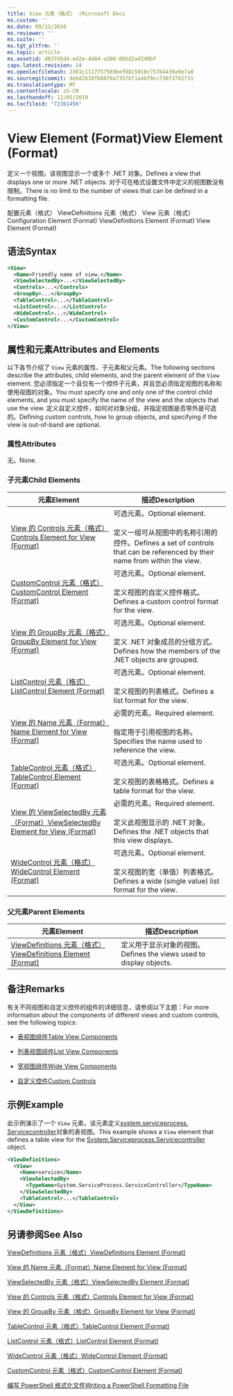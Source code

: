 ```yaml
---
title: View 元素（格式） |Microsoft Docs
ms.custom: ''
ms.date: 09/13/2016
ms.reviewer: ''
ms.suite: ''
ms.tgt_pltfrm: ''
ms.topic: article
ms.assetid: d837d5d4-ed2e-4d84-a306-0b5d2ad2d0bf
caps.latest.revision: 24
ms.openlocfilehash: 2361c1117757569bef0815018c75764430a9e7a8
ms.sourcegitcommit: debd2b38fb8070a7357bf1a4bf9cc736f3702f31
ms.translationtype: MT
ms.contentlocale: zh-CN
ms.lasthandoff: 12/05/2019
ms.locfileid: "72361456"
---
```

# <a name="view-element-format"></a><span data-ttu-id="335dd-102">View Element (Format)</span><span class="sxs-lookup"><span data-stu-id="335dd-102">View Element (Format)</span></span>

<span data-ttu-id="335dd-103">定义一个视图，该视图显示一个或多个 .NET 对象。</span><span class="sxs-lookup"><span data-stu-id="335dd-103">Defines a view that displays one or more .NET objects.</span></span> <span data-ttu-id="335dd-104">对于可在格式设置文件中定义的视图数没有限制。</span><span class="sxs-lookup"><span data-stu-id="335dd-104">There is no limit to the number of views that can be defined in a formatting file.</span></span>

<span data-ttu-id="335dd-105">配置元素（格式） ViewDefinitions 元素（格式） View 元素（格式）</span><span class="sxs-lookup"><span data-stu-id="335dd-105">Configuration Element (Format) ViewDefinitions Element (Format) View Element (Format)</span></span>

## <a name="syntax"></a><span data-ttu-id="335dd-106">语法</span><span class="sxs-lookup"><span data-stu-id="335dd-106">Syntax</span></span>

```xml
<View>
  <Name>Friendly name of view.</Name>
  <ViewSelectedBy>...</ViewSelectedBy>
  <Controls>...</Controls>
  <GroupBy>...</GroupBy>
  <TableControl>...</TableControl>
  <ListControl>...</ListControl>
  <WideControl>...</WideControl>
  <CustomControl>...</CustomControl>
</View>
```

## <a name="attributes-and-elements"></a><span data-ttu-id="335dd-107">属性和元素</span><span class="sxs-lookup"><span data-stu-id="335dd-107">Attributes and Elements</span></span>

<span data-ttu-id="335dd-108">以下各节介绍了 `View` 元素的属性、子元素和父元素。</span><span class="sxs-lookup"><span data-stu-id="335dd-108">The following sections describe the attributes, child elements, and the parent element of the `View` element.</span></span> <span data-ttu-id="335dd-109">您必须指定一个且仅有一个控件子元素，并且您必须指定视图的名称和使用视图的对象。</span><span class="sxs-lookup"><span data-stu-id="335dd-109">You must specify one and only one of the control child elements, and you must specify the name of the view and the objects that use the view.</span></span> <span data-ttu-id="335dd-110">定义自定义控件，如何对对象分组，并指定视图是否带外是可选的。</span><span class="sxs-lookup"><span data-stu-id="335dd-110">Defining custom controls, how to group objects, and specifying if the view is out-of-band are optional.</span></span>

### <a name="attributes"></a><span data-ttu-id="335dd-111">属性</span><span class="sxs-lookup"><span data-stu-id="335dd-111">Attributes</span></span>

<span data-ttu-id="335dd-112">无。</span><span class="sxs-lookup"><span data-stu-id="335dd-112">None.</span></span>

### <a name="child-elements"></a><span data-ttu-id="335dd-113">子元素</span><span class="sxs-lookup"><span data-stu-id="335dd-113">Child Elements</span></span>

|<span data-ttu-id="335dd-114">元素</span><span class="sxs-lookup"><span data-stu-id="335dd-114">Element</span></span>|<span data-ttu-id="335dd-115">描述</span><span class="sxs-lookup"><span data-stu-id="335dd-115">Description</span></span>|
|-------------|-----------------|
|[<span data-ttu-id="335dd-116">View 的 Controls 元素（格式）</span><span class="sxs-lookup"><span data-stu-id="335dd-116">Controls Element for View (Format)</span></span>](./controls-element-for-view-format.md)|<span data-ttu-id="335dd-117">可选元素。</span><span class="sxs-lookup"><span data-stu-id="335dd-117">Optional element.</span></span><br /><br /> <span data-ttu-id="335dd-118">定义一组可从视图中的名称引用的控件。</span><span class="sxs-lookup"><span data-stu-id="335dd-118">Defines a set of controls that can be referenced by their name from within the view.</span></span>|
|[<span data-ttu-id="335dd-119">CustomControl 元素（格式）</span><span class="sxs-lookup"><span data-stu-id="335dd-119">CustomControl Element (Format)</span></span>](./customcontrol-element-for-groupby-format.md)|<span data-ttu-id="335dd-120">可选元素。</span><span class="sxs-lookup"><span data-stu-id="335dd-120">Optional element.</span></span><br /><br /> <span data-ttu-id="335dd-121">定义视图的自定义控件格式。</span><span class="sxs-lookup"><span data-stu-id="335dd-121">Defines a custom control format for the view.</span></span>|
|[<span data-ttu-id="335dd-122">View 的 GroupBy 元素（格式）</span><span class="sxs-lookup"><span data-stu-id="335dd-122">GroupBy Element for View (Format)</span></span>](./groupby-element-for-view-format.md)|<span data-ttu-id="335dd-123">可选元素。</span><span class="sxs-lookup"><span data-stu-id="335dd-123">Optional element.</span></span><br /><br /> <span data-ttu-id="335dd-124">定义 .NET 对象成员的分组方式。</span><span class="sxs-lookup"><span data-stu-id="335dd-124">Defines how the members of the .NET objects are grouped.</span></span>|
|[<span data-ttu-id="335dd-125">ListControl 元素（格式）</span><span class="sxs-lookup"><span data-stu-id="335dd-125">ListControl Element (Format)</span></span>](./listcontrol-element-format.md)|<span data-ttu-id="335dd-126">可选元素。</span><span class="sxs-lookup"><span data-stu-id="335dd-126">Optional element.</span></span><br /><br /> <span data-ttu-id="335dd-127">定义视图的列表格式。</span><span class="sxs-lookup"><span data-stu-id="335dd-127">Defines a list format for the view.</span></span>|
|[<span data-ttu-id="335dd-128">View 的 Name 元素（Format）</span><span class="sxs-lookup"><span data-stu-id="335dd-128">Name Element for View (Format)</span></span>](./name-element-for-view-format.md)|<span data-ttu-id="335dd-129">必需的元素。</span><span class="sxs-lookup"><span data-stu-id="335dd-129">Required element.</span></span><br /><br /> <span data-ttu-id="335dd-130">指定用于引用视图的名称。</span><span class="sxs-lookup"><span data-stu-id="335dd-130">Specifies the name used to reference the view.</span></span>|
|[<span data-ttu-id="335dd-131">TableControl 元素（格式）</span><span class="sxs-lookup"><span data-stu-id="335dd-131">TableControl Element (Format)</span></span>](./tablecontrol-element-format.md)|<span data-ttu-id="335dd-132">可选元素。</span><span class="sxs-lookup"><span data-stu-id="335dd-132">Optional element.</span></span><br /><br /> <span data-ttu-id="335dd-133">定义视图的表格格式。</span><span class="sxs-lookup"><span data-stu-id="335dd-133">Defines a table format for the view.</span></span>|
|[<span data-ttu-id="335dd-134">View 的 ViewSelectedBy 元素（Format）</span><span class="sxs-lookup"><span data-stu-id="335dd-134">ViewSelectedBy Element for View (Format)</span></span>](./viewselectedby-element-format.md)|<span data-ttu-id="335dd-135">必需的元素。</span><span class="sxs-lookup"><span data-stu-id="335dd-135">Required element.</span></span><br /><br /> <span data-ttu-id="335dd-136">定义此视图显示的 .NET 对象。</span><span class="sxs-lookup"><span data-stu-id="335dd-136">Defines the .NET objects that this view displays.</span></span>|
|[<span data-ttu-id="335dd-137">WideControl 元素（格式）</span><span class="sxs-lookup"><span data-stu-id="335dd-137">WideControl Element (Format)</span></span>](./widecontrol-element-format.md)|<span data-ttu-id="335dd-138">可选元素。</span><span class="sxs-lookup"><span data-stu-id="335dd-138">Optional element.</span></span><br /><br /> <span data-ttu-id="335dd-139">定义视图的宽（单值）列表格式。</span><span class="sxs-lookup"><span data-stu-id="335dd-139">Defines a wide (single value) list format for the view.</span></span>|

### <a name="parent-elements"></a><span data-ttu-id="335dd-140">父元素</span><span class="sxs-lookup"><span data-stu-id="335dd-140">Parent Elements</span></span>

|<span data-ttu-id="335dd-141">元素</span><span class="sxs-lookup"><span data-stu-id="335dd-141">Element</span></span>|<span data-ttu-id="335dd-142">描述</span><span class="sxs-lookup"><span data-stu-id="335dd-142">Description</span></span>|
|-------------|-----------------|
|[<span data-ttu-id="335dd-143">ViewDefinitions 元素（格式）</span><span class="sxs-lookup"><span data-stu-id="335dd-143">ViewDefinitions Element (Format)</span></span>](./viewdefinitions-element-format.md)|<span data-ttu-id="335dd-144">定义用于显示对象的视图。</span><span class="sxs-lookup"><span data-stu-id="335dd-144">Defines the views used to display objects.</span></span>|

## <a name="remarks"></a><span data-ttu-id="335dd-145">备注</span><span class="sxs-lookup"><span data-stu-id="335dd-145">Remarks</span></span>

<span data-ttu-id="335dd-146">有关不同视图和自定义控件的组件的详细信息，请参阅以下主题：</span><span class="sxs-lookup"><span data-stu-id="335dd-146">For more information about the components of different views and custom controls, see the following topics:</span></span>

- [<span data-ttu-id="335dd-147">表视图组件</span><span class="sxs-lookup"><span data-stu-id="335dd-147">Table View Components</span></span>](./creating-a-table-view.md)

- [<span data-ttu-id="335dd-148">列表视图组件</span><span class="sxs-lookup"><span data-stu-id="335dd-148">List View Components</span></span>](./creating-a-list-view.md)

- [<span data-ttu-id="335dd-149">宽视图组件</span><span class="sxs-lookup"><span data-stu-id="335dd-149">Wide View Components</span></span>](./creating-a-wide-view.md)

- [<span data-ttu-id="335dd-150">自定义控件</span><span class="sxs-lookup"><span data-stu-id="335dd-150">Custom Controls</span></span>](./creating-custom-controls.md)

## <a name="example"></a><span data-ttu-id="335dd-151">示例</span><span class="sxs-lookup"><span data-stu-id="335dd-151">Example</span></span>

<span data-ttu-id="335dd-152">此示例演示了一个 `View` 元素，该元素定义[system.serviceprocess. Servicecontroller](/dotnet/api/System.ServiceProcess.ServiceController)对象的表视图。</span><span class="sxs-lookup"><span data-stu-id="335dd-152">This example shows a `View` element that defines a table view for the [System.Serviceprocess.Servicecontroller](/dotnet/api/System.ServiceProcess.ServiceController) object.</span></span>

```xml
<ViewDefinitions>
  <View>
    <Name>service</Name>
    <ViewSelectedBy>
      <TypeName>System.ServiceProcess.ServiceController</TypeName>
    </ViewSelectedBy>
    <TableControl>...</TableControl>
  </View>
</ViewDefinitions>

```

## <a name="see-also"></a><span data-ttu-id="335dd-153">另请参阅</span><span class="sxs-lookup"><span data-stu-id="335dd-153">See Also</span></span>

[<span data-ttu-id="335dd-154">ViewDefinitions 元素（格式）</span><span class="sxs-lookup"><span data-stu-id="335dd-154">ViewDefinitions Element (Format)</span></span>](./viewdefinitions-element-format.md)

[<span data-ttu-id="335dd-155">View 的 Name 元素（Format）</span><span class="sxs-lookup"><span data-stu-id="335dd-155">Name Element for View (Format)</span></span>](./name-element-for-view-format.md)

[<span data-ttu-id="335dd-156">ViewSelectedBy 元素（格式）</span><span class="sxs-lookup"><span data-stu-id="335dd-156">ViewSelectedBy Element (Format)</span></span>](./viewselectedby-element-format.md)

[<span data-ttu-id="335dd-157">View 的 Controls 元素（格式）</span><span class="sxs-lookup"><span data-stu-id="335dd-157">Controls Element for View (Format)</span></span>](./controls-element-for-view-format.md)

[<span data-ttu-id="335dd-158">View 的 GroupBy 元素（格式）</span><span class="sxs-lookup"><span data-stu-id="335dd-158">GroupBy Element for View (Format)</span></span>](./groupby-element-for-view-format.md)

[<span data-ttu-id="335dd-159">TableControl 元素（格式）</span><span class="sxs-lookup"><span data-stu-id="335dd-159">TableControl Element (Format)</span></span>](./tablecontrol-element-format.md)

[<span data-ttu-id="335dd-160">ListControl 元素（格式）</span><span class="sxs-lookup"><span data-stu-id="335dd-160">ListControl Element (Format)</span></span>](./listcontrol-element-format.md)

[<span data-ttu-id="335dd-161">WideControl 元素（格式）</span><span class="sxs-lookup"><span data-stu-id="335dd-161">WideControl Element (Format)</span></span>](./widecontrol-element-format.md)

[<span data-ttu-id="335dd-162">CustomControl 元素（格式）</span><span class="sxs-lookup"><span data-stu-id="335dd-162">CustomControl Element (Format)</span></span>](./customcontrol-element-for-groupby-format.md)

[<span data-ttu-id="335dd-163">编写 PowerShell 格式化文件</span><span class="sxs-lookup"><span data-stu-id="335dd-163">Writing a PowerShell Formatting File</span></span>](./writing-a-powershell-formatting-file.md)
